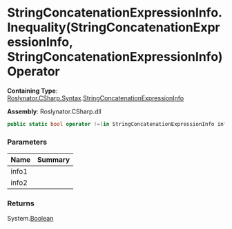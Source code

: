 # StringConcatenationExpressionInfo\.Inequality\(StringConcatenationExpressionInfo, StringConcatenationExpressionInfo\) Operator

**Containing Type**: [Roslynator.CSharp.Syntax](../../README.md)\.[StringConcatenationExpressionInfo](../README.md)

**Assembly**: Roslynator\.CSharp\.dll

```csharp
public static bool operator !=(in StringConcatenationExpressionInfo info1, in StringConcatenationExpressionInfo info2)
```

### Parameters

| Name | Summary |
| ---- | ------- |
| info1 | |
| info2 | |

### Returns

System\.[Boolean](https://docs.microsoft.com/en-us/dotnet/api/system.boolean)

